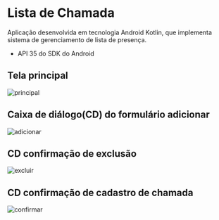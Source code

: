 # Lista de Chamada

Aplicação desenvolvida em tecnologia Android Kotlin, que implementa sistema de gerenciamento de lista de presença.

- API 35 do SDK do Android

## Tela principal
![principal](prints/principal.jpg)

## Caixa de diálogo(CD) do formulário adicionar
![adicionar](prints/cd-form-adicionar.jpg)

## CD confirmação de exclusão
![excluir](prints/cd-excluir.jpg)

## CD confirmação de cadastro de chamada
![confirmar](prints/cd-confirmar.jpg)
